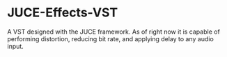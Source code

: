 # JUCE-Effects-VST
A VST designed with the JUCE framework. As of right now it is capable of performing distortion, reducing bit rate, and applying delay to any audio input. 
